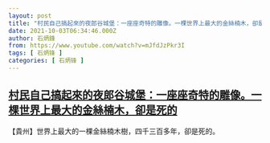 ```yaml
---
layout: post
title: "村民自己搞起來的夜郎谷城堡：一座座奇特的雕像。一棵世界上最大的金絲楠木，卻是死的"
date: 2021-10-03T06:34:46.000Z
author: 石炳鋒
from: https://www.youtube.com/watch?v=mJfdJzPkr3I
tags: [ 石炳锋 ]
categories: [ 石炳锋 ]
---
```

<!--1633242886000-->
[村民自己搞起來的夜郎谷城堡：一座座奇特的雕像。一棵世界上最大的金絲楠木，卻是死的](https://www.youtube.com/watch?v=mJfdJzPkr3I)
------

<div>
【貴州】世界上最大的一棵金絲楠木樹，四千三百多年，卻是死的。
</div>
